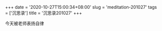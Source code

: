 +++
date = '2020-10-27T15:00:34+08:00'
slug = 'meditation-201027'
tags = ['沉思录']
title = '沉思录201027'
+++

今天被老师表扬自律
